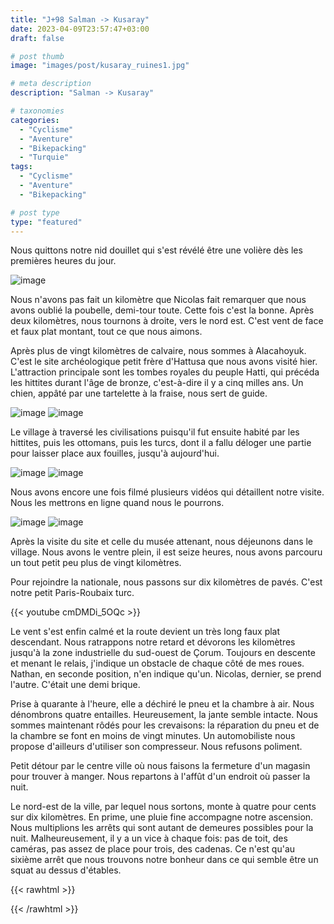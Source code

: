 ```yaml
---
title: "J+98 Salman -> Kusaray"
date: 2023-04-09T23:57:47+03:00
draft: false

# post thumb
image: "images/post/kusaray_ruines1.jpg"

# meta description
description: "Salman -> Kusaray"

# taxonomies
categories:
  - "Cyclisme" 
  - "Aventure" 
  - "Bikepacking"
  - "Turquie" 
tags:
  - "Cyclisme" 
  - "Aventure" 
  - "Bikepacking" 

# post type
type: "featured"
---
```


Nous quittons notre nid douillet qui s'est révélé être une volière dès les premières heures du jour. 

![image](../../images/post/kusaray_camp.jpg)

Nous n'avons pas fait un kilomètre que Nicolas fait remarquer que nous avons oublié la poubelle, demi-tour toute. Cette fois c'est la bonne. Après deux kilomètres, nous tournons à droite, vers le nord est. C'est vent de face et faux plat montant, tout ce que nous aimons. 

Après plus de vingt kilomètres de calvaire, nous sommes à Alacahoyuk. C'est le site archéologique petit frère d'Hattusa que nous avons visité hier. L'attraction principale sont les tombes royales du peuple Hatti, qui précéda les hittites durant l'âge de bronze, c'est-à-dire il y a cinq milles ans. Un chien, appâté par une tartelette à la fraise, nous sert de guide. 

![image](../../images/post/kusaray_totem.jpg)
![image](../../images/post/kusaray_chien.jpg)

Le village à traversé les civilisations puisqu'il fut ensuite habité par les hittites, puis les ottomans, puis les turcs, dont il a fallu déloger une partie pour laisser place aux fouilles, jusqu'à aujourd'hui. 

![image](../../images/post/kusaray_sphinx.jpg)
![image](../../images/post/kusaray_ruines2.jpg)

Nous avons encore une fois filmé plusieurs vidéos qui détaillent notre visite. Nous les mettrons en ligne quand nous le pourrons. 

![image](../../images/post/kusaray_tunnel.jpg)
![image](../../images/post/kusaray_vase.jpg)

Après la visite du site et celle du musée attenant, nous déjeunons dans le village. Nous avons le ventre plein, il est seize heures, nous avons parcouru un tout petit peu plus de vingt kilomètres. 

Pour rejoindre la nationale, nous passons sur dix kilomètres de pavés. C'est notre petit Paris-Roubaix turc. 

{{< youtube cmDMDi_5OQc >}} 

Le vent s'est enfin calmé et la route devient un très long faux plat descendant. Nous ratrappons notre retard et dévorons les kilomètres jusqu'à la zone industrielle du sud-ouest de Çorum. Toujours en descente et menant le relais, j'indique un obstacle de chaque côté de mes roues. Nathan, en seconde position, n'en indique qu'un. Nicolas, dernier, se prend l'autre. C'était une demi brique. 

Prise à quarante à l'heure, elle a déchiré le pneu et la chambre à air. Nous dénombrons quatre entailles. Heureusement, la jante semble intacte. Nous sommes maintenant rôdés pour les crevaisons: la réparation du pneu et de la chambre se font en moins de vingt minutes. Un automobiliste nous propose d'ailleurs d'utiliser son compresseur. Nous refusons poliment. 

Petit détour par le centre ville où nous faisons la fermeture d'un magasin pour trouver à manger. Nous repartons à l'affût d'un endroit où passer la nuit. 

Le nord-est de la ville, par lequel nous sortons, monte à quatre pour cents sur dix kilomètres. En prime, une pluie fine accompagne notre ascension. Nous multiplions les arrêts qui sont autant de demeures possibles pour la nuit. Malheureusement, il y a un vice à chaque fois: pas de toit, des caméras, pas assez de place pour trois, des cadenas. Ce n'est qu'au sixième arrêt que nous trouvons notre bonheur dans ce qui semble être un squat au dessus d'étables. 

{{< rawhtml >}} 
<div class="strava-embed-placeholder" data-embed-type="activity" data-embed-id="8862290215"></div><script src="https://strava-embeds.com/embed.js"></script>
{{< /rawhtml >}} 
